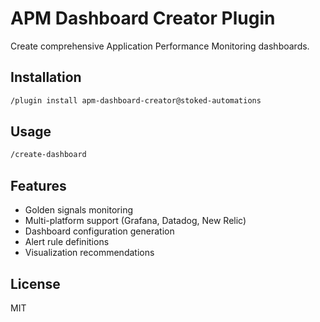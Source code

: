 # APM Dashboard Creator Plugin

Create comprehensive Application Performance Monitoring dashboards.

## Installation

```bash
/plugin install apm-dashboard-creator@stoked-automations
```

## Usage

```bash
/create-dashboard
```

## Features

- Golden signals monitoring
- Multi-platform support (Grafana, Datadog, New Relic)
- Dashboard configuration generation
- Alert rule definitions
- Visualization recommendations

## License

MIT

